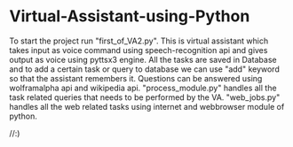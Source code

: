 
# Virtual-Assistant-using-Python
To start the project run "first_of_VA2.py".
This is virtual assistant which takes input as voice command using speech-recognition api and gives output as voice using pyttsx3 engine.
All the tasks are saved in Database and to add a certain task or query to database we can use "add" keyword so that the assistant remembers it.
Questions can be answered using wolframalpha api and wikipedia api.
"process_module.py" handles all the task related queries that needs to be performed by the VA.
"web_jobs.py" handles all the web related tasks using internet and webbrowser module of python.

//:)
